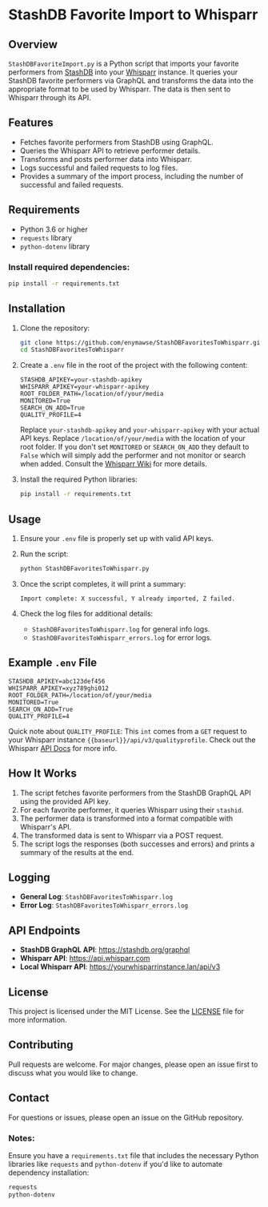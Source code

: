 # StashDB Favorite Import to Whisparr

## Overview

`StashDBFavoriteImport.py` is a Python script that imports your favorite performers from [StashDB](https://stashdb.org/) into your [Whisparr](https://whisparr.app/) instance. It queries your StashDB favorite performers via GraphQL and transforms the data into the appropriate format to be used by Whisparr. The data is then sent to Whisparr through its API.

## Features

- Fetches favorite performers from StashDB using GraphQL.
- Queries the Whisparr API to retrieve performer details.
- Transforms and posts performer data into Whisparr.
- Logs successful and failed requests to log files.
- Provides a summary of the import process, including the number of successful and failed requests.

## Requirements

- Python 3.6 or higher
- `requests` library
- `python-dotenv` library

### Install required dependencies:

```bash
pip install -r requirements.txt
```

## Installation

1. Clone the repository:

   ```bash
   git clone https://github.com/enymawse/StashDBFavoritesToWhisparr.git
   cd StashDBFavoritesToWhisparr
   ```

2. Create a `.env` file in the root of the project with the following content:

   ```env
   STASHDB_APIKEY=your-stashdb-apikey
   WHISPARR_APIKEY=your-whisparr-apikey
   ROOT_FOLDER_PATH=/location/of/your/media
   MONITORED=True
   SEARCH_ON_ADD=True
   QUALITY_PROFILE=4
   ```

   Replace `your-stashdb-apikey` and `your-whisparr-apikey` with your actual API keys. Replace `/location/of/your/media` with the location of your root folder. If you don't set `MONITORED` or `SEARCH_ON_ADD` they default to `False` which will simply add the performer and not monitor or search when added. Consult the [Whisparr Wiki](https://wiki.servarr.com/en/whisparr) for more details.

3. Install the required Python libraries:
   ```bash
   pip install -r requirements.txt
   ```

## Usage

1. Ensure your `.env` file is properly set up with valid API keys.

2. Run the script:

   ```bash
   python StashDBFavoritesToWhisparr.py
   ```

3. Once the script completes, it will print a summary:

   ```
   Import complete: X successful, Y already imported, Z failed.
   ```

4. Check the log files for additional details:
   - `StashDBFavoritesToWhisparr.log` for general info logs.
   - `StashDBFavoritesToWhisparr_errors.log` for error logs.

## Example `.env` File

```env
STASHDB_APIKEY=abc123def456
WHISPARR_APIKEY=xyz789ghi012
ROOT_FOLDER_PATH=/location/of/your/media
MONITORED=True
SEARCH_ON_ADD=True
QUALITY_PROFILE=4
```

Quick note about `QUALITY_PROFILE`: This `int` comes from a `GET` request to your Whisparr instance `{{baseurl}}/api/v3/qualityprofile`. Check out the Whisparr [API Docs](https://whisparr.com/docs/api/) for more info.

## How It Works

1. The script fetches favorite performers from the StashDB GraphQL API using the provided API key.
2. For each favorite performer, it queries Whisparr using their `stashid`.
3. The performer data is transformed into a format compatible with Whisparr's API.
4. The transformed data is sent to Whisparr via a POST request.
5. The script logs the responses (both successes and errors) and prints a summary of the results at the end.

## Logging

- **General Log**: `StashDBFavoritesToWhisparr.log`
- **Error Log**: `StashDBFavoritesToWhisparr_errors.log`

## API Endpoints

- **StashDB GraphQL API**: https://stashdb.org/graphql
- **Whisparr API**: https://api.whisparr.com
- **Local Whisparr API**: https://yourwhisparrinstance.lan/api/v3

## License

This project is licensed under the MIT License. See the [LICENSE](LICENSE) file for more information.

## Contributing

Pull requests are welcome. For major changes, please open an issue first to discuss what you would like to change.

## Contact

For questions or issues, please open an issue on the GitHub repository.

### Notes:

Ensure you have a `requirements.txt` file that includes the necessary Python libraries like `requests` and `python-dotenv` if you'd like to automate dependency installation:

```txt
requests
python-dotenv
```
